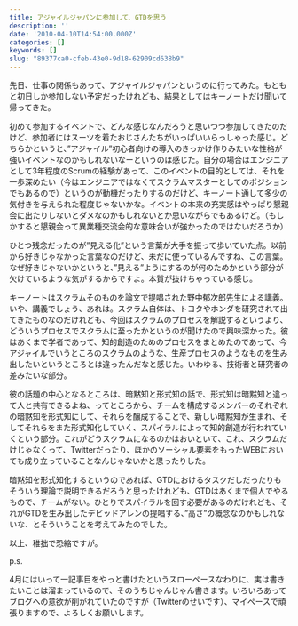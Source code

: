 ```yaml
---
title: アジャイルジャパンに参加して、GTDを思う
description: ''
date: '2010-04-10T14:54:00.000Z'
categories: []
keywords: []
slug: "89377ca0-cfeb-43e0-9d18-62909cd638b9"
---
```

先日、仕事の関係もあって、アジャイルジャパンというのに行ってみた。もともと初日しか参加しない予定だったけれども、結果としてはキーノートだけ聞いて帰ってきた。

初めて参加するイベントで、どんな感じなんだろうと思いつつ参加してきたのだけど、参加者にはスーツを着たおじさんたちがいっぱいいらっしゃった感じ。どちらかというと、”アジャイル”初心者向けの導入のきっかけ作りみたいな性格が強いイベントなのかもしれないなーというのは感じた。自分の場合はエンジニアとして3年程度のScrumの経験があって、このイベントの目的としては、それを一歩深めたい（今はエンジニアではなくてスクラムマスターとしてのポジションでもあるので）というのが動機だったりするのだけど、キーノート通して多少の気付きを与えられた程度じゃないかな。イベントの本来の充実感はやっぱり懇親会に出たりしないとダメなのかもしれないとか思いながらでもあるけど。（もしかすると懇親会って異業種交流会的な意味合いが強かったのではないだろうか）

ひとつ残念だったのが”見える化”という言葉が大手を振って歩いていた点。以前から好きじゃなかった言葉なのだけど、未だに使っているんですね、この言葉。なぜ好きじゃないかというと、”見える”ようにするのが何のためかという部分が欠けているような気がするからですよ。本質が抜けちゃっている感じ。

キーノートはスクラムそのものを論文で提唱された野中郁次郎先生による講義。いや、講義でしょう、あれは。スクラム自体は、トヨタやホンダを研究されて出てきたものなのだけれども、今回はスクラムのプロセスを解説するというより、どういうプロセスでスクラムに至ったかというのが聞けたので興味深かった。彼はあくまで学者であって、知的創造のためのプロセスをまとめたのであって、今アジャイルでいうところのスクラムのような、生産プロセスのようなものを生み出したいというところとは違ったんだなと感じた。いわゆる、技術者と研究者の差みたいな部分。

彼の話題の中心となるところは、暗黙知と形式知の話で、形式知は暗黙知と違って人と共有できるよね、ってところから、チームを構成するメンバーのそれぞれの暗黙知を形式知にして、それらを醸成することで、新しい暗黙知が生まれ、そしてそれらをまた形式知化していく、スパイラルによって知的創造が行われていくという部分。これがどうスクラムになるのかはおいといて、これ、スクラムだけじゃなくって、Twitterだったり、ほかのソーシャル要素をもったWEBにおいても成り立っていることなんじゃないかと思ったりした。

暗黙知を形式知化するというのであれば、GTDにおけるタスクだしだったりもそういう理論で説明できるだろうと思ったけれども、GTDはあくまで個人でやるもので、チームがない。ひとりでスパイラルを回す必要があるのだけれども、それがGTDを生み出したデビッドアレンの提唱する、”高さ”の概念なのかもしれないな、とそういうことを考えてみたのでした。

以上、稚拙で恐縮ですが。

p.s.

4月にはいって一記事目をやっと書けたというスローペースなわりに、実は書きたいことは溜まっているので、そのうちじゃんじゃん書きます。いろいろあってブログへの意欲が削がれていたのですが（Twitterのせいです）、マイペースで頑張りますので、よろしくお願いします。